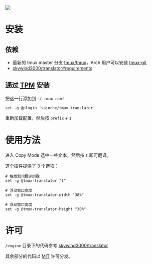 ![](https://gitlab.com/sainnhe/img/-/raw/master/translator.png)

# 安装

## 依赖

- 最新的 tmux master 分支 [tmux/tmux](https://github.com/tmux/tmux)，Arch 用户可以安装 [tmux-git](https://aur.archlinux.org/packages/tmux-git/)
- [skywind3000/translator#requirements](https://github.com/skywind3000/translator#requirements)

## 通过 [TPM](https://github.com/tmux-plugins/tpm/) 安装

把这一行添加到 `~/.tmux.conf`

```tmux
set -g @plugin 'sainnhe/tmux-translator'
```

重新加载配置，然后按 `prefix` + `I`

# 使用方法

进入 Copy Mode 选中一些文本，然后按 `t` 即可翻译。

这个插件提供了 3 个选项：

```tmux
# 触发划词翻译的键
set -g @tmux-translator "t"

# 浮动窗口宽度
set -g @tmux-translator-width "38%"

# 浮动窗口高度
set -g @tmux-translator-height "38%"
```

# 许可

`/engine` 目录下的代码参考 [skywind3000/translator](https://github.com/skywind3000/translator)

其余部分的代码以 [MIT](./LICENSE) 许可分发。

